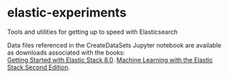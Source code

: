 # elastic-experiments
Tools and utilities for getting up to speed with Elasticsearch

Data files referenced in the CreateDataSets Jupyter notebook are available as downloads associated with the books:  
[Getting Started with Elastic Stack 8.0](https://github.com/PacktPublishing/Getting-Started-with-Elastic-Stack-8.0). 
[Machine Learning with the Elastic Stack Second Edition](https://github.com/PacktPublishing/Machine-Learning-with-Elastic-Stack-Second-Edition). 
